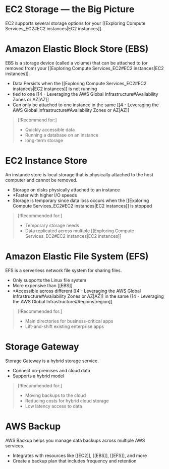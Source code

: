 # EC2 Storage — the Big Picture

EC2 supports several storage options for your [[Exploring Compute Services_EC2#EC2 instances|EC2 instances]].

# Amazon Elastic Block Store (EBS)

EBS is a storage device (called a volume) that can be attached to (or removed from) your [[Exploring Compute Services_EC2#EC2 instances|EC2 instances]].
- Data Persists when the [[Exploring Compute Services_EC2#EC2 instances|EC2 instances]] is not running
- tied to one [[4 - Leveraging the AWS Global Infrastructure#Availability Zones or AZ|AZ]]
- Can only be attached to one instance in the same [[4 - Leveraging the AWS Global Infrastructure#Availability Zones or AZ|AZ]]

> [!Recommend for:]
>- Quickly accessible data
>- Running a database on an instance
>- long-term storage

# EC2 Instance Store

An instance store is local storage that is physically attached to the host computer and cannot be removed.

- Storage on disks physically attached to an instance
- *Faster with higher I/O speeds
- Storage is temporary since data loss occurs when the [[Exploring Compute Services_EC2#EC2 instances|EC2 instances]] is stopped

>[!Recommended for:]
> - Temporary storage needs
> - Data replicated across multiple [[Exploring Compute Services_EC2#EC2 instances|EC2 instances]]

# Amazon Elastic File System (EFS)

EFS is a serverless network file system for sharing files.
- Only supports the Linux file system
- More expensive than [[EBS]]
- *Accessible across different [[4 - Leveraging the AWS Global Infrastructure#Availability Zones or AZ|AZ]] in the same [[4 - Leveraging the AWS Global Infrastructure#Regions|region]]

>[!Recommended for:]
> - Main directories for business-critical apps
> - Lift-and-shift existing enterprise apps

# Storage Gateway

Storage Gateway is a hybrid storage service.
- Connect on-premises and cloud data
- Supports a hybrid model

> [!Recommended for:]
>- Moving backups to the cloud
> - Reducing costs for hybrid cloud storage
>- Low latency access to data

# AWS Backup

AWS Backup helps you manage data backups across multiple AWS services.
- Integrates with resources like [[EC2]], [[EBS]], [[EFS]], and more
- Create a backup plan that includes frequency and retention